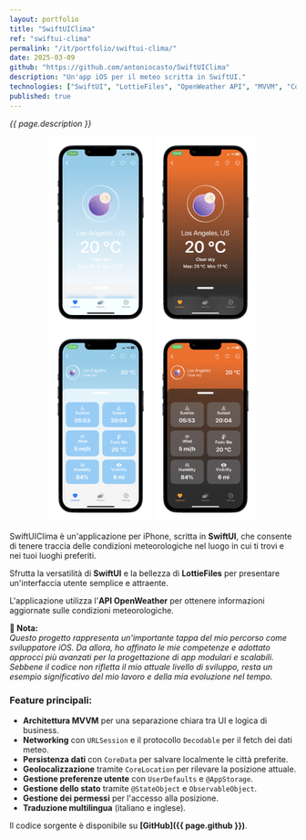 ```yaml
---
layout: portfolio
title: "SwiftUIClima"
ref: "swiftui-clima"
permalink: "/it/portfolio/swiftui-clima/"
date: 2025-03-09
github: "https://github.com/antoniocasto/SwiftUIClima"
description: "Un'app iOS per il meteo scritta in SwiftUI."
technologies: ["SwiftUI", "LottieFiles", "OpenWeather API", "MVVM", "CoreData", "CoreLocation", "UserDefaults", "URLSession"]
published: true
---
```


*{{ page.description }}*

<div align="center">
  <img src="https://raw.githubusercontent.com/antoniocasto/SwiftUIClima/refs/heads/main/doc/1.png" width="180" alt="Weather - Light">
    <img src="https://raw.githubusercontent.com/antoniocasto/SwiftUIClima/refs/heads/main/doc/2.png" width="180" alt="Weather - Dark">
    <img src="https://raw.githubusercontent.com/antoniocasto/SwiftUIClima/refs/heads/main/doc/3.png" width="180px" alt="Weather Details - Light">
    <img src="https://raw.githubusercontent.com/antoniocasto/SwiftUIClima/refs/heads/main/doc/4.png" width="180px" alt="Weather Details - Dark">
</div>

SwiftUIClima è un'applicazione per iPhone, scritta in **SwiftUI**, che consente di tenere traccia delle condizioni meteorologiche nel luogo in cui ti trovi e nei tuoi luoghi preferiti.

Sfrutta la versatilità di **SwiftUI** e la bellezza di **LottieFiles** per presentare un'interfaccia utente semplice e attraente.

L'applicazione utilizza l'**API OpenWeather** per ottenere informazioni aggiornate sulle condizioni meteorologiche.

**📌 Nota:**  
*Questo progetto rappresenta un'importante tappa del mio percorso come sviluppatore iOS. Da allora, ho affinato le mie competenze e adottato approcci più avanzati per la progettazione di app modulari e scalabili. Sebbene il codice non rifletta il mio attuale livello di sviluppo, resta un esempio significativo del mio lavoro e della mia evoluzione nel tempo.*

### Feature principali:
- **Architettura MVVM** per una separazione chiara tra UI e logica di business.
- **Networking** con `URLSession` e il protocollo `Decodable` per il fetch dei dati meteo.
- **Persistenza dati** con `CoreData` per salvare localmente le città preferite.
- **Geolocalizzazione** tramite `CoreLocation` per rilevare la posizione attuale.
- **Gestione preferenze utente** con `UserDefaults` e `@AppStorage`.
- **Gestione dello stato** tramite `@StateObject` e `ObservableObject`.
- **Gestione dei permessi** per l'accesso alla posizione.
- **Traduzione multilingua** (italiano e inglese).

Il codice sorgente è disponibile su **[GitHub]({{ page.github }})**.

